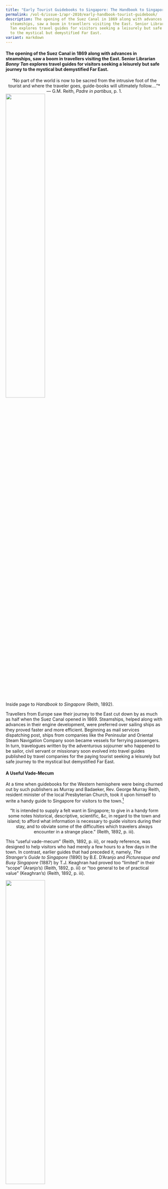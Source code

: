 ```yaml
---
title: "Early Tourist Guidebooks to Singapore: The Handbook to Singapore (1892)"
permalink: /vol-6/issue-1/apr-2010/early-handbook-tourist-guidebook/
description: The opening of the Suez Canal in 1869 along with advances in
  steamships, saw a boom in travellers visiting the East. Senior Librarian Bonny
  Tan explores travel guides for visitors seeking a leisurely but safe journey
  to the mystical but demystified Far East.
variant: markdown
---
```

#### The opening of the Suez Canal in 1869 along with advances in steamships, saw a boom in travellers visiting the East. Senior Librarian *Bonny Tan* explores travel guides for visitors seeking a leisurely but safe journey to the mystical but demystified Far East.

<center>“No part of the world is now to be sacred from the intrusive foot of the tourist and where the traveler goes, guide-books will ultimately follow….”*<br>— G.M. Reith, <i>Padre in partibus</i>, p. 1.</center>

<img src="/images/Vol%206%20Issue%201/TouristGuidebooks/Handbook%20to%20Singapore.jpg" style="width:50%;">
 <div style="background-color: white;">Inside page to <i>Handbook to Singapore</i> (Reith, 1892).</div>

Travellers from Europe saw their journey to the East cut down by as much as half when the Suez Canal opened in 1869. Steamships, helped along with advances in their engine development, were preferred over sailing ships as they proved faster and more efficient. Beginning as mail services dispatching post, ships from companies like the Peninsular and Oriental Steam Navigation Company soon became vessels for ferrying passengers. In turn, travelogues written by the adventurous sojourner who happened to be sailor, civil servant or missionary soon evolved into travel guides published by travel companies for the paying tourist seeking a leisurely but safe journey to the mystical but demystified Far East.

#### **A Useful Vade-Mecum**

At a time when guidebooks for the Western hemisphere were being churned out by such publishers as Murray and Badaeker, Rev. George Murray Reith, resident minister of the local Presbyterian Church, took it upon himself to write a handy guide to Singapore for visitors to the town.[^1]

 <center>“It is intended to supply a felt want in Singapore; to give in a handy form some notes historical, descriptive, scientific, &amp;c, in regard to the town and island; to afford what information is necessary to guide visitors during their stay, and to obviate some of the difficulties which travelers always encounter in a strange place.” (Reith, 1892, p. iii).</center>

This “useful vade-mecum” (Reith, 1892, p. iii), or ready reference, was designed to help visitors who had merely a few hours to a few days in the town. In contrast, earlier guides that had preceded it, namely, *The Stranger’s Guide to Singapore* (1890) by B.E. D’Aranjo and *Picturesque and Busy Singapore* (1887) by T.J. Keaghran had proved too “limited” in their “scope” (Aranjo’s) (Reith, 1892, p. iii) or “too general to be of practical value” (Keaghran’s) (Reith, 1892, p. iii).

<img src="/images/Vol%206%20Issue%201/TouristGuidebooks/Stranger's%20guide%20to%20Singapore1.jpg" style="width:50%;">
 <div style="background-color: white;">Inside page to <i>The Stranger’s Guide to Singapore,</i> 1914.</div>

Segmented into 15 chapters, the guide starts off with a condensed historical overview of Singapore beginning with its founding in 1819 by Stamford Raffles[^2] and giving insightful details of events prior to 1900. Reith’s historical overview is based on Buckley’s articles in the *Singapore Free Press* entitled *Anecdotal History of Singapore* which was to be published as an important text on Singapore’s history.


#### **Descriptions of the Environs**

Following this is a general description of the town and its environs, walking tours or drives, descriptions of buildings and landmarks as well as places of worship and hospitals. Reith does not merely describe landscape and landmark, but waxes lyrical over scenery and the island’s natural beauty. For example in describing the approach to Singapore from the west, he notes:

<center>“The scenery has a quiet beauty that impresses every spectator; and as the water in the channel is generally smooth, all are able to enjoy the prospect. Every now and then the ship startles a gar-fish that skips nimbly over the surface of the water to a safe distance. Occasionally a golden-coloured watersnake may be seen hurrying away from the bows.” (Reith, 1892, p. 26).</center>

<img src="/images/Vol%206%20Issue%201/TouristGuidebooks/Harbour1.jpg" style="width:100%;">
 <div style="background-color: white;">View of the Harbour (<i>Souvenir of Singapore,</i> 1914, p. 6).</div>

He highlights details which set off the unusual beauty surrounding the island. For example, in the same passage he points to a common optical illusion in which the distant southern islands seem to be suspended above the sea.

In Chapter Four, he gives directions for four tours around and beyond the town, each one accommodating a tourist’s length of stay which could vary from a few hours to half a day. The tours skirt around the wharves through the town to locations such as the Botanical Gardens, the Impounding Reservoir (MacRitchie Reservoir), a climb up Mount Faber, and a carriage ride to Johor Bahru. In delineating the journeys, Reith also paints a three-dimensional picture of Singapore town in the late 19th century, highlighting familiar locations and landmarks now long forgotten, and capturing the leisurely lifestyle of the expatriate along with the labouring duties of the natives.

<center>“(There) lies the Esplanade (Padang Besar) a large plain, encircled by a well-laid-out carriage drive. The Singapore Cricket Club, and the Singapore Recreation Club divide the plain between them for the purpose of cricket, tennis, bowls, and other athletic sports, and in the centre stands a fine statue of Sir T. Stamford Raffles, erected in 1887. A large part of the Esplanade occupies ground recently reclaimed from the sea; and it is now a favourite afternoon resort of the residents. On the landward side are the Hotel de l’Europe (Punchaus Besar) and St. Andrew’s Cathedral (Greja Besar)…” (Reith, 1892, p. 36)</center>

<img src="/images/Vol%206%20Issue%201/TouristGuidebooks/Buidings%20&amp;%20landmarks%20Esplanade1.jpg" style="width:100%;">
 <div style="background-color: white;">Buildings and landmarks around the Esplanade (<i>Souvenir of Singapore,</i> 1914, p. 12).</div>

He also gives an interesting perspective on the Raffles Library’s standing during that era with an interesting emphasis on J.R. Logan’s collection of philological works:

<center>“The Raffles Library and Museum (Tempat Kitab)… is well worth a visit, for the Library is one of the largest and most comprehensive in the East, and the Museum, which is being daily enriched by zoological, mineralogical, ethnological and archaeological collections from the Peninsula and the Archipelago, promises to be, in time, one of the finest exhibitions of its kind in Asia…There is a valuable collection of Oriental literature, called the Logan Library, access to which may be obtained by special permission from the Secretary.” (Reith, 1892, pp. 36–37)</center>

Chapter Five offers descriptions of public buildings and places of interest, listing them alphabetically, many of which are no longer extant. They include the gaol which used to stand at the Sepoy Lines, Boustead Institute and the Chinese Protectorate. Others are of large spaces like Bukit Timah hill, the dockyards and the esplanade. Many of them are of government buildings and civic locations, although he does highlight unusual local buildings and sights such as the Shrine of Iskandar Khan and the Shrine of Habib Noh along with Whampoa’s garden.

<img src="/images/Vol%206%20Issue%201/TouristGuidebooks/Hotel%20dining%20room1.jpg" style="width:100%;">
 <div style="background-color: white;">The dining room of a hotel (<i>Souvenir of Singapore,</i> 1914).</div>

Other useful information such as a listing of clubs, societies, banks, consulates, religious buildings, hospitals, hotels and shops are also compiled in subsequent chapters. Of pragmatic importance are the rates for hiring private and hackney carriages, listed with tables of distance and relevant fares. The principal steamship lines and agents along with a listing of ports are given in a separate chapter. Statistical details of population, imports, exports, shipping and even weather conditions reflect the dynamics between trade and people in Singapore at the turn of the century. There is even a chapter on the fauna, flora and geology of the island. He credits W. Davison of the Raffles Library and Museum for his work on the fauna, and H.N. Ridley for his piece on the flora and geology of Singapore, both of which were published in his handbook.[^3]

#### **Colloquial Expressions**

Throughout the text, Reith gives the colloquial place names mainly in Malay of colonial buildings and landmarks with footnotes giving pronunciation as well as English translations. A longer listing of Malay place names alongside their English names are given in Chapter 9, revealing how the locals viewed some of these colonial landmarks. For example, the Masonic Hall was known familiarly as “Rumah Hantu” (Reith, 1892, p. 90) or “Haunted House” and so the Methodist Episcopal Church that had just been established beside it was known as “Greja dekat Rumah Hantu” (Reith, 1892, p. 90) or the “church near by the Haunted House”. Also listed are Malay terms for giving directions to hackney carriage drivers such as “Turn the Carriage” – “Pusing kreta”, “Light the lamps” – “Pasang pelita (or Lampo)”, “Too much” – “Banyak chukup” and “Off with you!” – “Pulang!” (Reith, 1892, pp. 92–93). He concludes with advice to purchase the *Malay Pronouncing Handbook*, published in 1886, to better equip the visitor in communicating with the locals.

<img src="/images/Vol%206%20Issue%201/TouristGuidebooks/Malay%20advert.jpg" style="width:50%;">
 <div style="background-color: white;">Advertisement for a popular book on Malay vocabulary (Reith, 1892, Advertisements, p. 6).</div>

A full chapter, the last in the book, focuses on the Malay language and literature and was commended by Paul Kratoska in the introduction to the 1985 reprint as “a competent summary of the then current views on the Malay language” (Reith, 1985, p. v). Here, Reith reveals his appreciation for the poetic nuances found in local expressions:

<center>“Many of the common words and phrases of ordinary life are, from a Western point of view, highly poetical, owing to the childlike, but artistic combination of ideas that are not naturally connected. The Malay, for example, calls the sun Mata-hari, ‘the eye of day,’ he speaks of a brook as anak sungei, ‘the son of a river,’ when he is sorrowful or angry he says he is sakit hati, ‘sick at heart’…” (Reith, 1892, p. 130)</center>

Reith also introduces the reader to the wealth of Malay literature ranging from its dramatic legends to the profound truths found in *pantuns* (poems) while lamenting the loss of “a valuable collection of Malay manuscripts, made by Sir Stamford Raffles” (Reith, 1892, p. 133) when his ship went up in flames.

#### **Illustrations and Advertisements**

Although there are no sketches, photographs or illustrations, there is a useful map of Singapore with an accompanying index. Interestingly, a plan of the Botanical Gardens is also the only other illustrated panel in this publication. Unfortunately, the Library’s copy lacks the town map and plan of the gardens. Eleven pages of text-based advertisements end off the guide and show some aspects of the early companies and agencies that helped fuel the tourist trade.

#### **Reprints, Reviews and Remiss**

Reith had taken some pains to ensure that the published information was accurate although in the late 19th century, this had proved difficult. Even so, Reith had preempted a reprint of the guide saying: “it is hoped that future editions… will correct the errors that may have crept into this edition” (Reith, 1892, p. iii). Indeed, some 15 years later, Walter Makepeace would help update the guide, adding an extra chapter on the Federated Malay States and photographic plates of landmarks and sights in Singapore by G.R. Lambert, besides providing the most current statistical and informative data for 1907. This version of the guide remained highly valued with a reprint made in 1985 by Oxford Press with an insightful introduction by Paul Kratoska.

Mary Turnbull, in her review of the 1985 reprint summarises the handbook’s value succinctly, thus accounting for its repeated reprints across almost a century:

<center>“Designed for the days of leisurely sea travel, the Handbook is more informative than more modern counterparts, assuming an intelligent interest in government and civic matters. It thus provides the modern reader with a clear picture of some aspects of Singapore life at the turn of the century, although heavily slanted towards the expatriate minority.” (Turnbull, 1988, p. 302).</center>
 
<img src="/images/Vol%206%20Issue%201/TouristGuidebooks/Local%20people1.jpg" style="width:100%;">
 <div style="background-color: white;">The local people (<i>Souvenir of Singapore</i>, p. 8).</div>

Kratoska, in his introduction to the 1985 reprint of the handbook, notes: “Something of the character of the late Victorian traveler can be seen from the information Reith provides and the sights he recommends. The attraction was not Asia but European activities and accomplishments in Asia, and the city’s main points of interest were the fruit of the Public Works Department’s art” (Reith, 1985, pp. v–vi). Turnbull, however, counters Kratoska’s criticism of the text as being Eurocentric by pointing out that “the guide was enterprising for its day in recommending strolls through the ‘native quarters’ and shopping forays into the ‘Thieves Market’ in Rochor” (Turnbull, 1988, p. 302).

Reith seemed aware of the cultural tightrope he walked when writing his guides and travelogues, and had published an open apology for any offence inadvertently made which he published in his subsequent book, *Padre* (1897):

<center>“If offence has been given by some of my remarks and criticisms, I am heartily sorry; none was intended: but in this age one cannot put pen to paper without unwittingly wounding somebody’s sensibilities, especially when the manners and customs of other nations are involved… Nations very naturally feel hurt when they are taken at anything lower than their own estimate, or described in terms which do not correspond with their own glorified ideas of themselves. But the description that startles and hurts them does not mean envy or malice in the describer – at least not usually; it is sometimes done with the best intentions.” (Reith, 1897, p. ii)</center>

And then as if to explain both why such offence is likely to be made by one especially from the British Isles, and how the Briton can sustain similar criticisms, he says:

<center>“The Briton seems to be the only person in the world who can take the prick of a foreign free-lance with a laugh and a careless shrug of the shoulders. This no doubt is due to the invulnerable vanity and insufferable arrogance of the Anglo-Saxon, about which other nations are in a chronic state of eloquence… Most of our countrymen, however, live in healthy and blissful ignorance of what their neighbours think and say of them: and it is well that they should be so.” (Reith, 1897, p. ii)</center>

Both Kratoska and Turnbull agree that the handbook is a child of its time – “a competent guide to a colonial city and a colonial way of life” (Reith, 1985, p. x) as well as offering “a justifiable pride in showing off the settlement to visitors” (Turnbull, 1988, p. 302). It was after all written from a British perspective for the Western tourist and we must read it with a Scotsman’s sense of humour!

The guidebook can be accessed on <a href="https://www.nlb.gov.sg/main/book-detail?cmsuuid=2cf2ccde-1931-4e93-b265-a46254084820">NL Online</a>. The 1907 reprint by Walter Makepeace as well as the Oxford Press 1985 reprint are also available at the National Library. Photographic plates for this article were derived from the <i>Souvenir of Singapore, 1914</i> which is also available at the Singapore Pages at  <a href="https://www.nlb.gov.sg/main/book-detail?cmsuuid=248b6b23-c39d-457a-8f06-bfd41c921231">NL Online</a>


#### **About George Murray Reith (1863, Aberdeen, Scotland–27 February 1948, Edinburgh)**

##### **Early Life**

The eldest son of Dr Archibald Reith, George Murray obtained his MA at Aberdeen University in 1884 and furthered his education at New College, Edinburgh. He assisted at Dundee McCheyne Memorial before being ordained at the London Free Church Presbytery. Then he was sent to serve in Singapore in 1889 where he was made the minister of the local Presbyterian church in Singapore between 1889 and 1896.


##### **Presbyterian Minister**

He was the eighth minister appointed to the Presbyterian church since the founding of the local church in 1856. It came under the jurisdiction of the Presbytery of London (North) as many of the merchants who attended this church would retire to London. However, the church was always associated with the Scots who had formed the first congregation. The church building at Stamford Road was established more than a decade earlier in 1878 prior to Reith’s arrival. Ministers stayed between four and six years, so Reith’s term of about seven years was considered long. He preached at the Presbyterian church as well as the Boustead Institute each Sunday. Besides this, he also conducted monthly lectures on church history and biblical criticism along with special classes on the background to Scotland. He was unafraid to engage the authorities in controversial matters such as labouring on Sundays[^4] and the problems of gambling at the races. Nicknamed the Presbyterian padre, likely after his publication *Padre in Partibus* (1897), he was succeeded by Rev. S. Stephen Walker in 1896 after which Reith returned to Edinburgh in Scotland.

##### **Community Contributions**

As a parting gift, the community in Singapore gave him a silver ink stand – a sign of how his contribution to Singapore town was greatly appreciated. Besides serving as preacher and minister, he was also founder and the first secretary-treasurer of the Straits Philosophical Society which began in 1893. In addition, he was also a committee member of the Straits Settlements Association as well as the Straits Asiatic Society, Raffles Institution and Raffles Library. He also gave direction to the local Theological Society which held monthly meetings. He remained active in the community even after he left Singapore, contributing to the local press, writing particularly of the Scottish community until as late as 1910. Locally, he was most known for publishing the *Handbook to Singapore* in 1892, which was then revised by Walter Makepeace and republished in 1907. The later version was republished in 1985 by Oxford Press almost a century later.


##### **Life in Scotland**

Upon his return to Scotland, he was appointed minister to St Cuthbert’s United Free Church, Edinburgh, in 1898. He continued writing and served as editor of the *Proceedings and Debates of the Free Church General Assembly* in Great Britain from 1900. His poor health led him to resign from St Cuthbert in 1911 although he continued ministry serving as minister to Cumbernauld Baird United Free Church in Glasgow between 1916 and 1917.


<center>“Do not believe all the evil things that well meaning and religious people with ample leisure write and say about their fellow countrymen abroad, and the worse things they imagine about them. Do not withdraw yourself from the life of the place, for fear of contamination. Mingle freely with people of all ranks and classes, learn their lives, carrying with you the white flower of a blameless life and you will find, that though the social life is freer, and the morality more lax than that to which we have been accustomed in Europe, the hearts of most are sterling gold – metal which may be worked up, and worked up by you, to adorn the temple of God.” (The Presbyterian Church, 27 April 1896, <i>The Singapore Free Press and Mercantile Advertiser</i>, p. 2)</center>

##### **Family**

**Father:** Dr Archibald Reith, Aberdeen.  <br> **Sister:** Mary Reith, eldest sister (*b. 1865?–d. 25 March 1947*). She had married James Moffatt, the learned theologian who became well known for his translation of the Bible. <br> **Wife:** May McNeill Bowie (*m. 1907*), daughter of Rev. John Sharp Bowie.  <br> **Sons:** He had four sons.

<div style="background-colour: #fdf5e6; padding: 20px; margin: 20px; background:#fdf5e6"> <b>LIST OF  PUBLICATIONS</b><br><br>
    
G.M. Reith, <i><a href="https://eservice.nlb.gov.sg/redir/itemdetails?bid=4407220">A Padre in Partibus: Being Notes and Impressions of a Brief Holiday Tour Through Java, the Eastern Archipelago and Siam</a></i> (Singapore: Singapore and Straits Print. Off., 1897). (Call no. RRARE 959.8022 REI; microfilm NL5829)<br><br>

G.M. Reith, <i><a href="https://www.nlb.gov.sg/main/book-detail?cmsuuid=2cf2ccde-1931-4e93-b265-a46254084820">Handbook to Singapore: With Map and a Plan of the Botanic Gardens</a></i> (Singapore: Singapore and Straits Print Office, 1892). (From BookSG; call no. RRARE 959.57 REI; microfilm NL7522)<br><br>
	  
G.M. Reith,  “The Opium Problem in the Straits Settlements,”<a href="https://eservice.nlb.gov.sg/redir/itemdetails?bid=5047111"><i>Transactions of the Straits Philosophical Society</i></a> 1 (12 August 1893), 94. (Microfilm NL5718)<br><br>

G.M Reith, <i>The Breezy Pentlands</i> (Edinburgh: T. and N Foulis, 1910)<br><br>

G. M. Reith, <i>Reminiscences of the United Free Church General Assembly (1900–1929)</i> (London: The Moray Press, 1933)<br><br>

Lim Boon Keng, <i><a href="https://eservice.nlb.gov.sg/redir/itemdetails?bid=12782537">The Chinese Crisis from Within</a></i>
(Singapore: 2006). (Call no. RRARE 951.04 LIM; microfilm no. NL24331)</div>

<br>
<div style="background-color: white;">
<br>
<img style="width: 100px; height: 100px;" src="/images/vol-9-issue-3/In%20Cookery%20We%20Trust/Bonny_Tan.png">
<center> <b>Bonny Tan</b><br>Senior Librarian<br> Lee Kong Chian Reference Library<br> National Library</center> </div>


#### **REFERENCES**
Charles Burton Buckley, _An Anecdotal History of Old Times in Singapore: (With Portraits and Illustrations) From the Foundation of the Settlement … on February 6th, 1819 to the Transfer to the Colonial Office … on April 1st, 1867_, vols. [1](https://eresources.nlb.gov.sg/printheritage/detail/303beefb-31d7-4dad-83fb-593054096717.aspx) and [2](https://eresources.nlb.gov.sg/printheritage/detail/e895d2b3-00f6-40b0-9db7-4177648c2771.aspx) (Singapore: Fraser &amp; Neave, 1902). (From BookSG; call no. RRARE 959.57 BUC; microfilm NL269)

B.E. D’Aranjo, [_Stranger’s Guide to Singapore With Maps_](https://eresources.nlb.gov.sg/printheritage/detail/d70f531e-aa4b-4129-95ac-7bbacc8f43e2.aspx) (Singapore: Singapore Press, 1890). (From BookSG; call no. RRARE 959.57 DAR; microfilm NL2550)

C.M. Turnbull, “Reviewed Work(s): 1907 Handbook to Singapore by G. M. Reith,” _The China Quarterly_ no. 114 (1988), 301–02. Retrieved from JSTOR via NLB’s [eResources](http://eresources.nlb.gov.sg/) website.

“Deaths,” _The Times_, 26 March 1957, 1.&nbsp;

“Deaths,” _The Times_, 1 March 1948, 1.

“Ecclesiastical Intelligence,” _The Times_, 11 May 1901, 10.

G.M. Reith, [_Handbook to Singapore: With Map and a Plan of the Botanic Gardens_](https://eresources.nlb.gov.sg/printheritage/detail/2cf2ccde-1931-4e93-b265-a46254084820.aspx) (Singapore: Singapore and Straits Print Office, 1892). (From BookSG; call no. RRARE 959.57 REI; microfilm NL7522)

G.M. Reith, [_A Padre in Partibus: Being Notes and Impressions of a Brief Holiday Tour Through Java, the Eastern Archipelago and Siam_](https://eservice.nlb.gov.sg/item_holding.aspx?bid=4407220) (Singapore: Singapore and Straits Print. Off., 1897). (Call no. RRARE 959.8022 REI; microfilm NL5829)

G.M. Reith, [_Handbook to Singapore With Map_](https://eservice.nlb.gov.sg/item_holding.aspx?bid=13202689) (Singapore: Fraser &amp; Neave, 1907). (Call no. RRARE 959.5703 REI; microfilm NL24341, NL30196)

G.M. Reith, [_Handbook to Singapore_](https://eservice.nlb.gov.sg/item_holding.aspx?bid=4082247) (Singapore: Oxford University Press, 1985). (Call no. RSING 959.57 REI)

H.T.S., “[Padre’s Guide to Singapore Was the First Ever](http://eresources.nlb.gov.sg/newspapers/Digitised/Article/straitstimes19601001-1.2.61.1),” _Straits Times_, 1 October 1960, 6. (From NewspaperSG)

“Inventory Acc 3564 – Papers of the Rev George M. Reith,” National Library of Scotland, https://digital.nls.uk/catalogues/guide-to-manuscript-collections/inventories/acc3564.pdf

Irene Hoe, “[Fascinating Flaws](http://eresources.nlb.gov.sg/newspapers/Digitised/Article/straitstimes19850810-1.2.72.4.2),” _Straits Times_, 10 August 1985, 2. (From NewspaperSG)

Max E. Fletcher, “The Suez Canal and World Shipping, 1869–1914,” _The Journal of Economic History_ 18, no. 4 (December 1958), 556–73. Retrieved from JSTOR via NLB’s [eResources](http://eresources.nlb.gov.sg/) website.

Obituary – Rev. Dr. J. Moffatt,” (1944, June 29). _The Times_, 29 June 1944, 7.

“Personalia 275,” _The Aberdeen University Review_ 3, no. 7 (1915), 275, [https://archive.org/details/aberdeenuniversi03univuoft/page/274/mode/2up](https://archive.org/details/aberdeenuniversi03univuoft/page/274/mode/2up)

“[Presbyterian Church Singapore](http://eresources.nlb.gov.sg/newspapers/Digitised/Article/straitstimes18930302-1.2.30),” _Straits Times_, 2 March 1893, 3. (From NewspaperSG)

“[Presbyterian Church – Celebration of 50 Years of Work](https://eresources.nlb.gov.sg/newspapers/Digitised/Article/straitstimes19280302-1.2.71),” S_traits Times_, 2 March 1928, 11. (From NewspaperSG)

“Single Person Record Details: NA8646 George Murray Reith,” Scottish Archive Network, https://catalogue.nrscotland.gov.uk/scancatalogue/person.aspx?code=NA8646

[_Souvenir of Singapore, 1914_](https://eresources.nlb.gov.sg/printheritage/detail/248b6b23-c39d-457a-8f06-bfd41c921231.aspx) (\[S.l.: s.n.\], 1914). (From BookSG; call no. RRARE 959.57 SOU; microfilm NL16348)

“[The New Presbyterian Minister](http://eresources.nlb.gov.sg/newspapers/Digitised/Article/singfreepressb18960425-1.2.12),” _Singapore Free Press and Mercantile Advertiser_, 25 April 1896, 2. (From NewspaperSG)

&nbsp;“[The Presbyterian Church](http://eresources.nlb.gov.sg/newspapers/Digitised/Article/straitstimes18890704-1.2.22),” _Straits Times_, 4 July 1889, 2. (From NewspaperSG)

“[The Presbyterian Church](https://eresources.nlb.gov.sg/newspapers/Digitised/Article/singfreepressb18960427-1.2.5),” _Singapore Free Press and Mercantile Advertiser_, 27 April 1896, 2. (From NewspaperSG)

&nbsp;“[The Rev. G. M. Reith](http://eresources.nlb.gov.sg/newspapers/Digitised/Article/singfreepressb18960228-1.2.16),” _Singapore Free Press and Mercantile Advertiser_, 28 February 1896, 3. (From NewspaperSG)

“[The Rev. G. M. Reith](http://eresources.nlb.gov.sg/newspapers/Digitised/Article/singfreepressb18960221-1.2.3),” _Singapore Free Press and Mercantile Advertiser_, 21 February 1896, 2. (From NewspaperSG)

“[The Rev. Mr. Reith](http://eresources.nlb.gov.sg/newspapers/Digitised/Article/straitstimes18970830-1.2.43),” _Straits Times_, 30 August 1897, 2. (From NewspaperSG)

“[The Rev. Mr. Reith on Gambling](http://eresources.nlb.gov.sg/newspapers/Digitised/Article/straitstimes18911019-1.2.30),” _Straits Times_, 19 October 1891, 3. (From NewspaperSG)

“[The Rev. Mr. Reith - Sunday Labour](http://eresources.nlb.gov.sg/newspapers/Digitised/Article/straitstimes18910921-1.2.37),” _Straits Times_, 21 September 1891, 2. (From NewspaperSG)

[_The Traveller’s Malay Pronouncing Hand-Book: For the Use of Travelers and Newcomers to Singapore_](https://eservice.nlb.gov.sg/item_holding.aspx?bid=12847814) (Singapore: Frazer &amp; Neave, 1907). (Call no. RRARE 499.2883421 TRA)

### **NOTES**

[^1]: Library’s bibliographic record indicates “Imperfect copy”.

[^2]: It does however touch on early references to the island in Malay legend found in the _Sejarah Melayu_ and in the _Lusiad_ of Cameon – a Portuguese epic.

[^3]:&nbsp;Davison’s and Ridley’s articles are found in chapter 13, but Davison’s is an abridged version of the original.

[^4]: Reith argued against labour on Sunday despite the increase in wages. The matter was being discussed at the Colonial Office particularly among shipping firms, docks and mariners. “[The Rev. Mr. Reith - Sunday Labour](http://eresources.nlb.gov.sg/newspapers/Digitised/Article/straitstimes18910921-1.2.37),” _Straits Times_, 21 September 1891, 2. (From NewspaperSG)